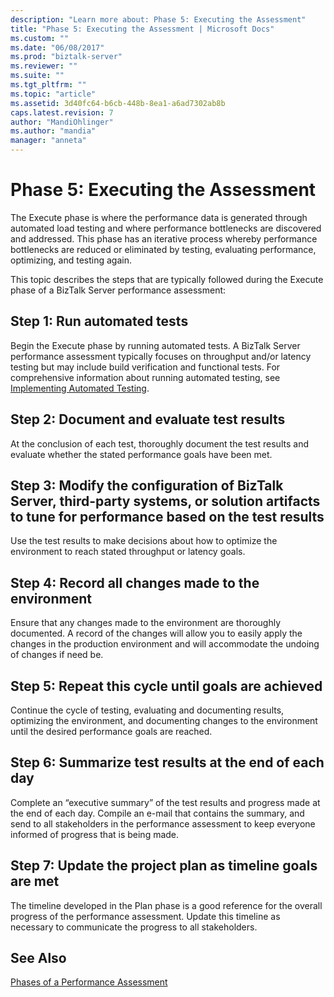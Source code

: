 ```yaml
---
description: "Learn more about: Phase 5: Executing the Assessment"
title: "Phase 5: Executing the Assessment | Microsoft Docs"
ms.custom: ""
ms.date: "06/08/2017"
ms.prod: "biztalk-server"
ms.reviewer: ""
ms.suite: ""
ms.tgt_pltfrm: ""
ms.topic: "article"
ms.assetid: 3d40fc64-b6cb-448b-8ea1-a6ad7302ab8b
caps.latest.revision: 7
author: "MandiOhlinger"
ms.author: "mandia"
manager: "anneta"
---
```

# Phase 5: Executing the Assessment
The Execute phase is where the performance data is generated through automated load testing and where performance bottlenecks are discovered and addressed. This phase has an iterative process whereby performance bottlenecks are reduced or eliminated by testing, evaluating performance, optimizing, and testing again.  
  
 This topic describes the steps that are typically followed during the Execute phase of a BizTalk Server performance assessment:  
  
## Step 1: Run automated tests  
 Begin the Execute phase by running automated tests. A BizTalk Server performance assessment typically focuses on throughput and/or latency testing but may include build verification and functional tests. For comprehensive information about running automated testing, see [Implementing Automated Testing](../technical-guides/implementing-automated-testing.md).  
  
## Step 2: Document and evaluate test results  
 At the conclusion of each test, thoroughly document the test results and evaluate whether the stated performance goals have been met.  
  
## Step 3: Modify the configuration of BizTalk Server, third-party systems, or solution artifacts to tune for performance based on the test results  
 Use the test results to make decisions about how to optimize the environment to reach stated throughput or latency goals.  
  
## Step 4: Record all changes made to the environment  
 Ensure that any changes made to the environment are thoroughly documented. A record of the changes will allow you to easily apply the changes in the production environment and will accommodate the undoing of changes if need be.  
  
## Step 5: Repeat this cycle until goals are achieved  
 Continue the cycle of testing, evaluating and documenting results, optimizing the environment, and documenting changes to the environment until the desired performance goals are reached.  
  
## Step 6: Summarize test results at the end of each day  
 Complete an “executive summary” of the test results and progress made at the end of each day. Compile an e-mail that contains the summary, and send to all stakeholders in the performance assessment to keep everyone informed of progress that is being made.  
  
## Step 7: Update the project plan as timeline goals are met  
 The timeline developed in the Plan phase is a good reference for the overall progress of the performance assessment. Update this timeline as necessary to communicate the progress to all stakeholders.  
  
## See Also  
 [Phases of a Performance Assessment](../technical-guides/phases-of-a-performance-assessment.md)
